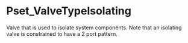 # Pset_ValveTypeIsolating

Valve that is used to isolate system components.<!-- end of definition -->
Note that an isolating valve is constrained to have a 2 port  pattern.
